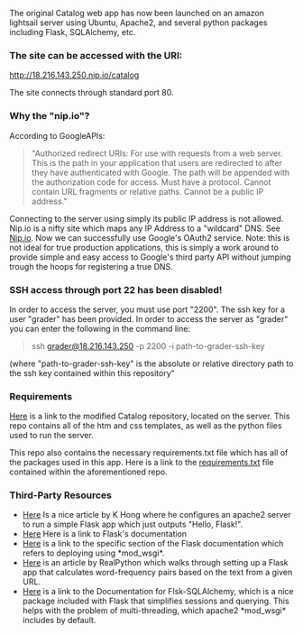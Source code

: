 


The original Catalog web app has now been launched on an amazon lightsail server using Ubuntu, Apache2, and several python packages including Flask, SQLAlchemy, etc.<br>

### The site can be accessed with the URI:<br> 
http://18.216.143.250.nip.io/catalog

The site connects through standard port 80.

### Why the "nip.io"?
According to GoogleAPIs:
> "Authorized redirect URIs: 
For use with requests from a web server. This is the path in your application that users are redirected to after they have authenticated with Google. The path will be appended with the authorization code for access. Must have a protocol. Cannot contain URL fragments or relative paths. Cannot be a public IP address."

Connecting to the server using simply its public IP address is not allowed. Nip.io is a nifty site which maps any IP Address to a "wildcard" DNS. See <a href="http://nip.io/">Nip.io</a>. Now we can successfully use Google's OAuth2 service. Note: this is not ideal for true production applications, this is simply a work around to provide simple and easy access to Google's third party API without jumping trough the hoops for registering a true DNS.

### SSH access through port 22 has been disabled!
In order to access the server, you must use port "2200".
The ssh key for a user "grader" has been provided. In order to access the server as "grader" you can enter the following in the command line:

> ssh grader@18.216.143.250 -p 2200 -i path-to-grader-ssh-key

(where "path-to-grader-ssh-key" is the absolute or relative directory path to the ssh key contained within this repository"

### Requirements
<a href="https://github.com/JPatrick9793/Udacity_Catalog_2_Ubuntu">Here</a> is a link to the modified Catalog repository, located on the server. This repo contains all of the htm and css templates, as well as the python files used to run the server.

This repo also contains the necessary requirements.txt file which has all of the packages used in this app. Here is a link to the <a href="https://github.com/JPatrick9793/Udacity_Catalog_2_Ubuntu/blob/master/requirements.txt" target="_blank">requirements.txt</a> file contained within the aforementioned repo.

### Third-Party Resources
* [Here](http://www.bogotobogo.com/python/Flask/Python_Flask_HelloWorld_App_with_Apache_WSGI_Ubuntu14.php) Is a nice article by K Hong where he configures an apache2 server to run a simple Flask app which just outputs "Hello, Flask!".
* [Here](http://flask.pocoo.org/docs/0.12/") Here is a link to Flask's documentation
* [Here](http://flask.pocoo.org/docs/0.12/deploying/mod_wsgi/) is a link to the specific section of the Flask documentation which refers to deploying using \*mod_wsgi\*.
* [Here](https://realpython.com/blog/python/flask-by-example-part-2-postgres-sqlalchemy-and-alembic/) is an article by RealPython which walks through setting up a Flask app that calculates word-frequency pairs based on the text from a given URL.
* [Here](http://flask-sqlalchemy.pocoo.org/2.3/) is a link to the Documentation for Flsk-SQLAlchemy, which is a nice package included with Flask that simplifies sessions and querying. This helps with the problem of multi-threading, which apache2 \*mod_wsgi\* includes by default.
